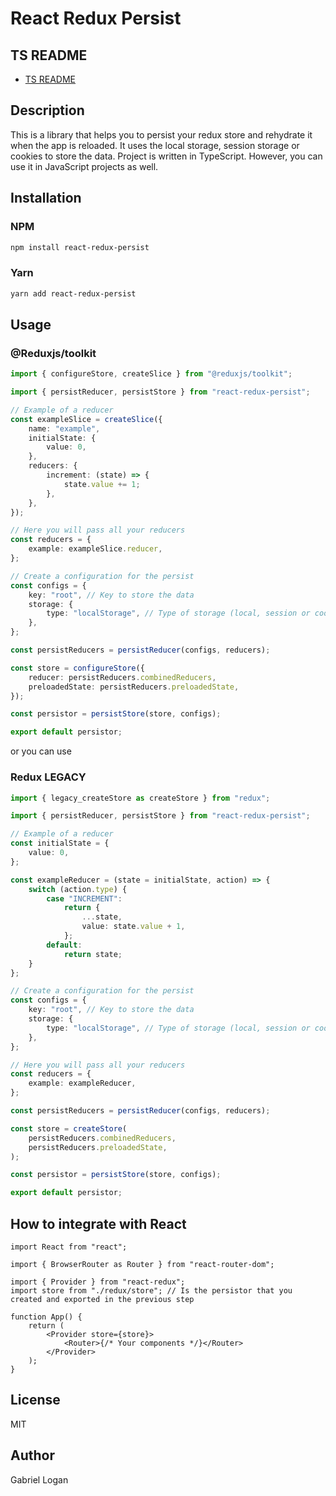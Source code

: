 # React Redux Persist

## TS README

- [TS README](./README.md)

## Description

This is a library that helps you to persist your redux store and rehydrate it when the app is reloaded.
It uses the local storage, session storage or cookies to store the data.
Project is written in TypeScript. However, you can use it in JavaScript projects as well.

## Installation

### NPM

```bash
npm install react-redux-persist
```

### Yarn

```bash
yarn add react-redux-persist
```

## Usage

### @Reduxjs/toolkit

```typescript
import { configureStore, createSlice } from "@reduxjs/toolkit";

import { persistReducer, persistStore } from "react-redux-persist";

// Example of a reducer
const exampleSlice = createSlice({
	name: "example",
	initialState: {
		value: 0,
	},
	reducers: {
		increment: (state) => {
			state.value += 1;
		},
	},
});

// Here you will pass all your reducers
const reducers = {
	example: exampleSlice.reducer,
};

// Create a configuration for the persist
const configs = {
	key: "root", // Key to store the data
	storage: {
		type: "localStorage", // Type of storage (local, session or cookies)
	},
};

const persistReducers = persistReducer(configs, reducers);

const store = configureStore({
	reducer: persistReducers.combinedReducers,
	preloadedState: persistReducers.preloadedState,
});

const persistor = persistStore(store, configs);

export default persistor;
```

or you can use

### Redux LEGACY

```typescript
import { legacy_createStore as createStore } from "redux";

import { persistReducer, persistStore } from "react-redux-persist";

// Example of a reducer
const initialState = {
	value: 0,
};

const exampleReducer = (state = initialState, action) => {
	switch (action.type) {
		case "INCREMENT":
			return {
				...state,
				value: state.value + 1,
			};
		default:
			return state;
	}
};

// Create a configuration for the persist
const configs = {
	key: "root", // Key to store the data
	storage: {
		type: "localStorage", // Type of storage (local, session or cookies)
	},
};

// Here you will pass all your reducers
const reducers = {
	example: exampleReducer,
};

const persistReducers = persistReducer(configs, reducers);

const store = createStore(
	persistReducers.combinedReducers,
	persistReducers.preloadedState,
);

const persistor = persistStore(store, configs);

export default persistor;
```

## How to integrate with React

```tsx
import React from "react";

import { BrowserRouter as Router } from "react-router-dom";

import { Provider } from "react-redux";
import store from "./redux/store"; // Is the persistor that you created and exported in the previous step

function App() {
	return (
		<Provider store={store}>
			<Router>{/* Your components */}</Router>
		</Provider>
	);
}
```

## License

MIT

## Author

Gabriel Logan
